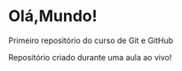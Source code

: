 # Olá,Mundo!
 Primeiro repositório do curso de Git e GitHub

 Repositório criado durante uma aula ao vivo!
